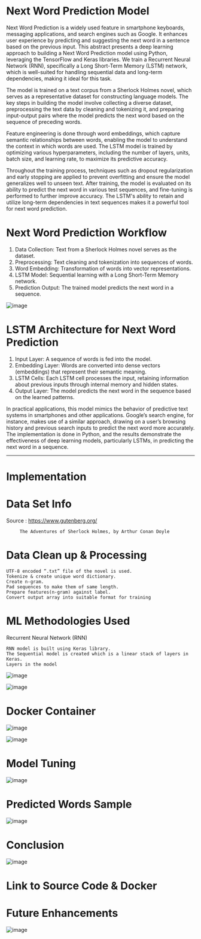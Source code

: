 # Next Word Prediction Model


Next Word Prediction is a widely used feature in smartphone keyboards, messaging applications, and search engines such as Google. It enhances user experience by predicting and suggesting the next word in a sentence based on the previous input. This abstract presents a deep learning approach to building a Next Word Prediction model using Python, leveraging the TensorFlow and Keras libraries. We train a Recurrent Neural Network (RNN), specifically a Long Short-Term Memory (LSTM) network, which is well-suited for handling sequential data and long-term dependencies, making it ideal for this task.

The model is trained on a text corpus from a Sherlock Holmes novel, which serves as a representative dataset for constructing language models. The key steps in building the model involve collecting a diverse dataset, preprocessing the text data by cleaning and tokenizing it, and preparing input-output pairs where the model predicts the next word based on the sequence of preceding words.

Feature engineering is done through word embeddings, which capture semantic relationships between words, enabling the model to understand the context in which words are used. The LSTM model is trained by optimizing various hyperparameters, including the number of layers, units, batch size, and learning rate, to maximize its predictive accuracy.

Throughout the training process, techniques such as dropout regularization and early stopping are applied to prevent overfitting and ensure the model generalizes well to unseen text. After training, the model is evaluated on its ability to predict the next word in various test sequences, and fine-tuning is performed to further improve accuracy. The LSTM's ability to retain and utilize long-term dependencies in text sequences makes it a powerful tool for next word prediction.

# Next Word Prediction Workflow
1) Data Collection: Text from a Sherlock Holmes novel serves as the dataset.
2) Preprocessing: Text cleaning and tokenization into sequences of words.
3) Word Embedding: Transformation of words into vector representations.
4) LSTM Model: Sequential learning with a Long Short-Term Memory network.
5) Prediction Output: The trained model predicts the next word in a sequence.

![image](https://github.com/user-attachments/assets/0a3a57b3-7c1a-4ec9-a9f5-76cb010f7dec)

# LSTM Architecture for Next Word Prediction
1) Input Layer: A sequence of words is fed into the model.
2) Embedding Layer: Words are converted into dense vectors (embeddings) that represent their semantic meaning.
3) LSTM Cells: Each LSTM cell processes the input, retaining information about previous inputs through internal memory and hidden states.
4) Output Layer: The model predicts the next word in the sequence based on the learned patterns.

In practical applications, this model mimics the behavior of predictive text systems in smartphones and other applications. Google’s search engine, for instance, makes use of a similar approach, drawing on a user’s browsing history and previous search inputs to predict the next word more accurately. The implementation is done in Python, and the results demonstrate the effectiveness of deep learning models, particularly LSTMs, in predicting the next word in a sequence.

--------------------------------------------------------------------------------------------------------------------------------------------------------
# Implementation 

# Data Set Info
Source : https://www.gutenberg.org/
         
         The Adventures of Sherlock Holmes, by Arthur Conan Doyle 

# Data Clean up & Processing
    UTF-8 encoded “.txt” file of the novel is used.
    Tokenize & create unique word dictionary.
    Create n-gram.
    Pad sequences to make them of same length.
    Prepare features(n-gram) against label.
    Convert output array into suitable format for training
    
# ML Methodologies Used
Recurrent Neural Network (RNN)

    RNN model is built using Keras library.
    The Sequential model is created which is a linear stack of layers in Keras.
    Layers in the model
   ![image](https://github.com/user-attachments/assets/e8a48fbf-d132-4aaa-a0de-68fd31b50785)

  ![image](https://github.com/user-attachments/assets/933f3091-b0e3-47a2-9501-2f16542427ac)

# Docker Container
  ![image](https://github.com/user-attachments/assets/9064a972-96fe-4258-b703-e33fc7cc8515)

  ![image](https://github.com/user-attachments/assets/88837fc9-c9c6-4928-8824-b008011ca362)


# Model Tuning

![image](https://github.com/user-attachments/assets/af508aed-6aac-40cf-b1ba-6b37724990f7)

# Predicted Words Sample

![image](https://github.com/user-attachments/assets/e992382d-1f37-441a-bbbf-149bb8ca5cd8)

# Conclusion

![image](https://github.com/user-attachments/assets/cdcb4b76-67ea-4bc4-9ecd-72e2e778550e)

# Link to Source Code & Docker


# Future Enhancements
![image](https://github.com/user-attachments/assets/f4a2a0a0-6e04-4847-9d07-f271012b709a)


  



   

    
    





    





